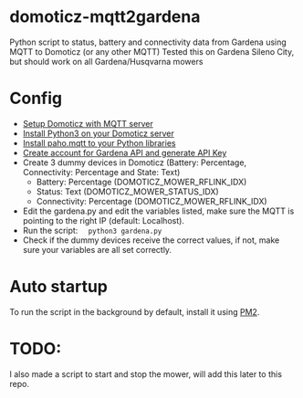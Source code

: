 # domoticz-mqtt2gardena
Python script to status, battery and connectivity data from Gardena using MQTT to Domoticz (or any other MQTT) 
Tested this on Gardena Sileno City, but should work on all Gardena/Husqvarna mowers

# Config
* [Setup Domoticz with MQTT server](https://www.domoticz.com/wiki/MQTT)
* [Install Python3 on your Domoticz server](https://www.domoticz.com/wiki/Using_Python_plugins)
* [Install paho.mqtt to your Python libraries](http://www.steves-internet-guide.com/into-mqtt-python-client/)
* [Create account for Gardena API and generate API Key](https://developer.husqvarnagroup.cloud/)
* Create 3 dummy devices in Domoticz (Battery: Percentage, Connectivity: Percentage and State: Text)
  * Battery: Percentage (DOMOTICZ_MOWER_RFLINK_IDX)
  * Status: Text (DOMOTICZ_MOWER_STATUS_IDX)
  * Connectivity: Percentage (DOMOTICZ_MOWER_RFLINK_IDX)
* Edit the gardena.py and edit the variables listed, make sure the MQTT is pointing to the right IP (default: Localhost). 
* Run the script: ```  python3 gardena.py```
* Check if the dummy devices receive the correct values, if not, make sure your variables are all set correctly. 

# Auto startup
To run the script in the background by default, install it using [PM2](https://pm2.keymetrics.io/).

# TODO:
I also made a script to start and stop the mower, will add this later to this repo.
